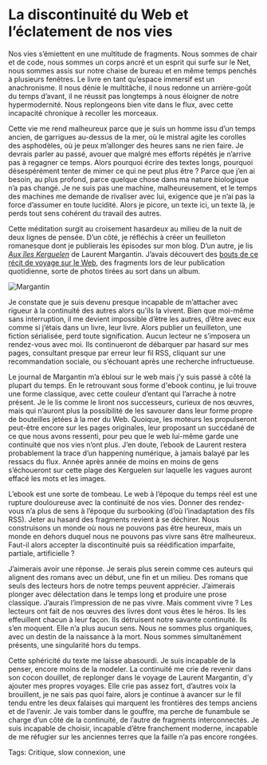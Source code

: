 # La discontinuité du Web et l’éclatement de nos vies

Nos vies s’émiettent en une multitude de fragments. Nous sommes de chair et de code, nous sommes un corps ancré et un esprit qui surfe sur le Net, nous sommes assis sur notre chaise de bureau et en même temps penchés à plusieurs fenêtres. Le livre en tant qu’espace immersif est un anachronisme. Il nous dénie le multitâche, il nous redonne un arrière-goût du temps d’avant, il ne réussit pas longtemps à nous éloigner de notre hypermodernité. Nous replongeons bien vite dans le flux, avec cette incapacité chronique à recoller les morceaux.

Cette vie me rend malheureux parce que je suis un homme issu d’un temps ancien, de garrigues au-dessus de la mer, où le mistral agite les corolles des asphodèles, où je peux m’allonger des heures sans ne rien faire. Je devrais parler au passé, avouer que malgré mes efforts répétés je n’arrive pas à regagner ce temps. Alors pourquoi écrire des textes longs, pourquoi désespérément tenter de mimer ce qui ne peut plus être ? Parce que j’en ai besoin, au plus profond, parce quelque chose dans ma nature biologique n’a pas changé. Je ne suis pas une machine, malheureusement, et le temps des machines me demande de rivaliser avec lui, exigence que je n’ai pas la force d’assumer en toute lucidité. Alors je picore, un texte ici, un texte là, je perds tout sens cohérent du travail des autres.

Cette méditation surgit au croisement hasardeux au milieu de la nuit de deux lignes de pensée. D’un côté, je réfléchis à créer un feuilleton romanesque dont je publierais les épisodes sur mon blog. D’un autre, je lis [*Aux îles Kerguelen*](http://www.epagine.fr/9782897174712-aux-iles-kerguelen-laurent-margantin/) de Laurent Margantin. J’avais découvert des [bouts de ce récit de voyage sur le Web](http://auxileskerguelen.blogspot.fr/), des fragments lors de leur publication quotidienne, sorte de photos tirées au sort dans un album.

![Margantin](https://tcrouzet.com/images_tc/2013/04/arton19471.png)

Je constate que je suis devenu presque incapable de m’attacher avec rigueur à la continuité des autres alors qu'ils la vivent. Bien que moi-même sans interruption, il me devient impossible d’être les autres, d’être avec eux comme si j’étais dans un livre, leur livre. Alors publier un feuilleton, une fiction sérialisée, perd toute signification. Aucun lecteur ne s’imposera un rendez-vous avec moi. Ils continueront de débarquer par hasard sur mes pages, consultant presque par erreur leur fil RSS, cliquant sur une recommandation sociale, ou s’échouant après une recherche infructueuse.

Le journal de Margantin m’a ébloui sur le web mais j’y suis passé à côté la plupart du temps. En le retrouvant sous forme d'ebook continu, je lui trouve une forme classique, avec cette couleur d’entant qui l’arrache à notre présent. Je le lis comme le liront nos successeurs, curieux de nos œuvres, mais qui n’auront plus la possibilité de les savourer dans leur forme propre de bouteilles jetées à la mer du Web. Quoique, les moteurs les propulseront peut-être encore sur les pages originales, leur proposant un succédané de ce que nous avons ressenti, pour peu que le web lui-même garde une continuité que nos vies n’ont plus. J’en doute, l’ebook de Laurent restera probablement la trace d’un happening numérique, à jamais balayé par les ressacs du flux. Année après année de moins en moins de gens s’échoueront sur cette plage des Kerguelen sur laquelle les vagues auront effacé les mots et les images.

L’ebook est une sorte de tombeau. Le web à l’époque du temps réel est une rupture douloureuse avec la continuité de nos vies. Donner des rendez-vous n’a plus de sens à l’époque du surbooking (d’où l’inadaptation des fils RSS). Jeter au hasard des fragments revient à se déchirer. Nous construisons un monde où nous ne pouvons pas être heureux, mais un monde en dehors duquel nous ne pouvons pas vivre sans être malheureux. Faut-il alors accepter la discontinuité puis sa réédification imparfaite, partiale, artificielle ?

J’aimerais avoir une réponse. Je serais plus serein comme ces auteurs qui alignent des romans avec un début, une fin et un milieu. Des romans que seuls des lecteurs hors de notre temps peuvent apprécier. J’aimerais plonger avec délectation dans le temps long et produire une prose classique. J’aurais l’impression de ne pas vivre. Mais comment vivre ? Les lecteurs ont fait de nos œuvres des livres dont vous êtes le héros. Ils les effeuillent chacun à leur façon. Ils détruisent notre savante continuité. Ils s’en moquent. Elle n’a plus aucun sens. Nous ne sommes plus organiques, avec un destin de la naissance à la mort. Nous sommes simultanément présents, une singularité hors du temps.

Cette sphéricité du texte me laisse abasourdi. Je suis incapable de la penser, encore moins de la modeler. La continuité me crie de revenir dans son cocon douillet, de replonger dans le voyage de Laurent Margantin, d’y ajouter mes propres voyages. Elle crie pas assez fort, d’autres voix la brouillent, je ne sais pas quoi faire, alors je continue à avancer sur le fil tendu entre les deux falaises qui marquent les frontières des temps anciens et de l’avenir. Je vais tomber dans le gouffre, ma perche de funambule se charge d’un côté de la continuité, de l’autre de fragments interconnectés. Je suis incapable de choisir, incapable d’être franchement moderne, incapable de me réfugier sur les anciennes terres que la faille n’a pas encore rongées.

Tags: Critique, slow connexion, une
